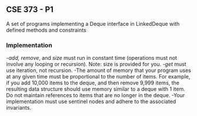 ## CSE 373 - P1

A set of programs implementing a Deque interface in LinkedDeque with defined methods and constraints

### Implementation

-*add, remove*, and *size* must run in constant time (operations must not involve any looping or recursion). Note: size is provided for you.
-*get* must use iteration, not recursion.
-The amount of memory that your program uses at any given time must be proportional to the number of items. For example, if you add 10,000 items to the deque, and then remove 9,999 items, the resulting data structure should use memory similar to a deque with 1 item. Do not maintain references to items that are no longer in the deque.
-Your implementation must use sentinel nodes and adhere to the associated invariants.
